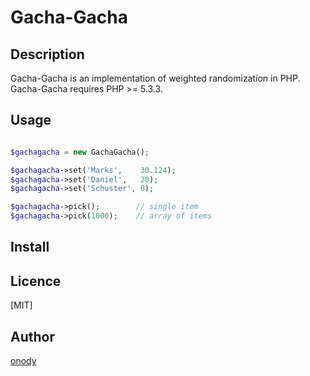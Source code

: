 Gacha-Gacha
====

## Description

Gacha-Gacha is an implementation of weighted randomization in PHP.
Gacha-Gacha requires PHP >= 5.3.3.

## Usage

```php

$gachagacha = new GachaGacha();

$gachagacha->set('Marks',    30.124);
$gachagacha->set('Daniel',   20);
$gachagacha->set('Schuster', 0);

$gachagacha->pick();        // single item
$gachagacha->pick(1000);    // array of items

```

## Install




## Licence

[MIT]

## Author

[onody](https://github.com/onody)